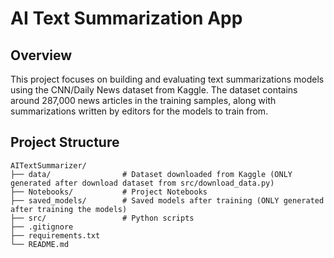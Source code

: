 # AI Text Summarization App

## Overview
This project focuses on building and evaluating text summarizations models using the CNN/Daily News dataset from Kaggle. The dataset contains around 287,000 news articles in the training samples, along with summarizations written by editors for the models to train from.

## Project Structure
```plaintext
AITextSummarizer/
├── data/                # Dataset downloaded from Kaggle (ONLY generated after download dataset from src/download_data.py)
├── Notebooks/           # Project Notebooks
├── saved_models/        # Saved models after training (ONLY generated after training the models)
├── src/                 # Python scripts
├── .gitignore
├── requirements.txt
└── README.md
```

